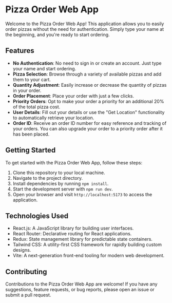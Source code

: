 # Pizza Order Web App

Welcome to the Pizza Order Web App! This application allows you to easily order pizzas without the need for authentication. Simply type your name at the beginning, and you're ready to start ordering.

## Features

- **No Authentication**: No need to sign in or create an account. Just type your name and start ordering.
- **Pizza Selection**: Browse through a variety of available pizzas and add them to your cart.
- **Quantity Adjustment**: Easily increase or decrease the quantity of pizzas in your order.
- **Order Placement**: Place your order with just a few clicks.
- **Priority Orders**: Opt to make your order a priority for an additional 20% of the total pizza cost.
- **User Details**: Fill out your details or use the "Get Location" functionality to automatically retrieve your location.
- **Order ID**: Receive an order ID number for easy reference and tracking of your orders. You can also upgrade your order to a priority order after it has been placed.

## Getting Started

To get started with the Pizza Order Web App, follow these steps:

1. Clone this repository to your local machine.
2. Navigate to the project directory.
3. Install dependencies by running `npm install`.
4. Start the development server with `npm run dev`.
5. Open your browser and visit `http://localhost:5173` to access the application.

## Technologies Used

- React.js: A JavaScript library for building user interfaces.
- React Router: Declarative routing for React applications.
- Redux: State management library for predictable state containers.
- Tailwind CSS: A utility-first CSS framework for rapidly building custom designs.
- Vite: A next-generation front-end tooling for modern web development.

## Contributing

Contributions to the Pizza Order Web App are welcome! If you have any suggestions, feature requests, or bug reports, please open an issue or submit a pull request.
